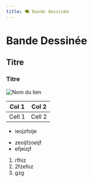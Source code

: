 ```yaml
---
title: 🗨️ Bande dessinée
---
```


# Bande Dessinée

## Titre 
### Titre

![Nom du lien](/img/)

| Col 1 | Col 2 |
| -- | -- |
| Cell 1 |Cell 2 |

- ieojzfoije
* zeoijfzoeijf
* efjeizjf


1. rfhiz
1. 2fzefoz
1. gzg

